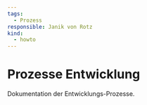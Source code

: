 ```yaml
---
tags:
  - Prozess
responsible: Janik von Rotz
kind:
  - howto
---
```

# Prozesse Entwicklung

Dokumentation der Entwicklungs-Prozesse.

